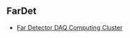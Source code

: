 ## FarDet
- [Far Detector DAQ Computing Cluster](https://cdcvs.fnal.gov/redmine/projects/daqcluster-fardet/wiki/Wiki)
